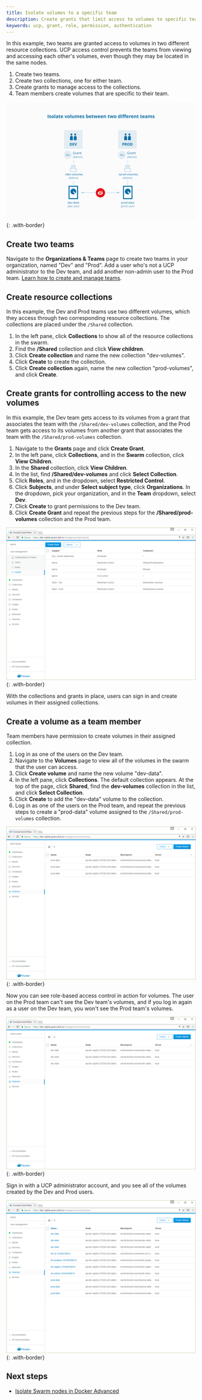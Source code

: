 ```yaml
---
title: Isolate volumes to a specific team
description: Create grants that limit access to volumes to specific teams.
keywords: ucp, grant, role, permission, authentication
---
```


In this example, two teams are granted access to volumes in two different
resource collections. UCP access control prevents the teams from viewing and
accessing each other's volumes, even though they may be located in the same
nodes.

1.  Create two teams.
2.  Create two collections, one for either team.
3.  Create grants to manage access to the collections.
4.  Team members create volumes that are specific to their team.

![](../images/isolate-volumes-diagram.svg){: .with-border}

## Create two teams

Navigate to the **Organizations & Teams** page to create two teams in your
organization, named "Dev" and "Prod". Add a user who's not a UCP administrator
to the Dev team, and add another non-admin user to the Prod team.
[Learn how to create and manage teams](create-users-and-teams-manually.md).

## Create resource collections

In this example, the Dev and Prod teams use two different volumes, which they
access through two corresponding resource collections. The collections are
placed under the `/Shared` collection.

1.  In the left pane, click **Collections** to show all of the resource
    collections in the swarm.
2.  Find the **/Shared** collection and click **View children**.
2.  Click **Create collection** and name the new collection "dev-volumes".
3.  Click **Create** to create the collection.
4.  Click **Create collection** again, name the new collection "prod-volumes",
    and click **Create**.

## Create grants for controlling access to the new volumes

In this example, the Dev team gets access to its volumes from a grant that
associates the team with the `/Shared/dev-volumes` collection, and the Prod
team gets access to its volumes from another grant that associates the team
with the `/Shared/prod-volumes` collection.

1.  Navigate to the **Grants** page and click **Create Grant**.
2.  In the left pane, click **Collections**, and in the **Swarm** collection,
    click **View Children**.
3.  In the **Shared** collection, click **View Children**.
4.  In the list, find **/Shared/dev-volumes** and click **Select Collection**.
3.  Click **Roles**, and in the dropdown, select **Restricted Control**.
4.  Click **Subjects**, and under **Select subject type**, click **Organizations**.
    In the dropdown, pick your organization, and in the **Team** dropdown,
    select **Dev**.
5.  Click **Create** to grant permissions to the Dev team.
6.  Click **Create Grant** and repeat the previous steps for the **/Shared/prod-volumes**
    collection and the Prod team.

![](../images/isolate-volumes-1.png){: .with-border}

With the collections and grants in place, users can sign in and create volumes
in their assigned collections.

## Create a volume as a team member

Team members have permission to create volumes in their assigned collection.

1.  Log in as one of the users on the Dev team.
2.  Navigate to the **Volumes** page to view all of the volumes in the swarm
    that the user can access.
2.  Click **Create volume** and name the new volume "dev-data".
3.  In the left pane, click **Collections**. The default collection appears.
    At the top of the page, click **Shared**, find the **dev-volumes**
    collection in the list, and click **Select Collection**.
4.  Click **Create** to add the "dev-data" volume to the collection.
5.  Log in as one of the users on the Prod team, and repeat the previous steps
    to create a "prod-data" volume assigned to the `/Shared/prod-volumes`
    collection.

![](../images/isolate-volumes-2.png){: .with-border}

Now you can see role-based access control in action for volumes. The user on
the Prod team can't see the Dev team's volumes, and if you log in again as a
user on the Dev team, you won't see the Prod team's volumes.

![](../images/isolate-volumes-3.png){: .with-border}

Sign in with a UCP administrator account, and you see all of the volumes
created by the Dev and Prod users.

![](../images/isolate-volumes-4.png){: .with-border}

## Next steps

* [Isolate Swarm nodes in Docker Advanced](isolate-nodes.md)
